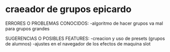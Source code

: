 # craeador de grupos epicardo

ERRORES O PROBLEMAS CONOCIDOS:
	-algoritmo de hacer grupos va mal para grupos grandes

SUGERENCIAS O POSIBLES FEATURES:
	-creacion y uso de presets (grupos de alumnos)
	-ajustes en el navegador de los efectos de maquina slot
